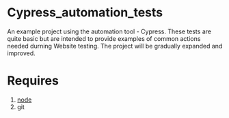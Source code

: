 # Cypress_automation_tests

An example project using the automation tool - Cypress. These tests are quite basic but are intended to provide examples of common actions needed durning Website testing. 
The project will be gradually expanded and improved.

# Requires
1. [node](https://nodejs.org/en/)
2. git

